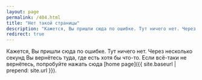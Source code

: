 ```yaml
---
layout: page
permalink: /404.html
title: "Нет такой страницы"
description: "Кажется, Вы пришли сюда по ошибке. Тут ничего нет. Через несколько секунд Вы вернётесь туда, где есть хотя бы что-то."
redirect: true
---
```


Кажется, Вы пришли сюда по ошибке. Тут ничего нет. Через несколько секунд Вы вернётесь туда, где есть хотя бы что-то. Если всё-таки не вернётесь, попробуйте нажать сюда [home page]({{ site.baseurl | prepend: site.url }}).
